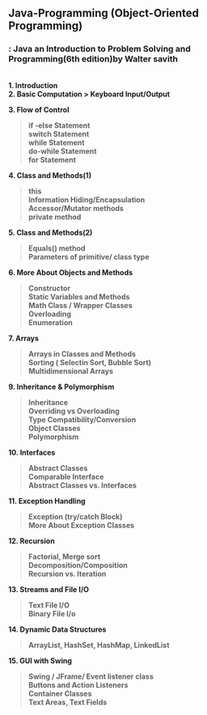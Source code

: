 <h2> Java-Programming (Object-Oriented Programming)</h2>
<h3> : Java an Introduction to Problem Solving and Programming(6th edition)by Walter savith </h3>
<br>
<strong> 1. Introduction </strong>
<br> 
<strong> 2. Basic Computation 
> Keyboard Input/Output

<strong> 3. Flow of Control 
> if -else Statement <br>
> switch Statement <br>
> while Statement <br>
> do-while Statement <br>
> for Statement <br>

<strong> 4. Class and Methods(1) 
> this <br>
> Information Hiding/Encapsulation<br>
> Accessor/Mutator methods<br>
> private method<br>

<strong> 5. Class and Methods(2) </string>
> Equals() method<br>
> Parameters of primitive/ class type<br>

<strong> 6. More About Objects and Methods </string>
> Constructor<br>
> Static Variables and Methods<br>
> Math Class / Wrapper Classes<br>
> Overloading<br>
> Enumeration<br>

<strong> 7. Arrays </string>
> Arrays in Classes and Methods<br>
> Sorting ( Selectin Sort, Bubble Sort)<br>
> Multidimensional Arrays<br>

<strong> 9. Inheritance & Polymorphism </strong>
> Inheritance<br>
> Overriding vs Overloading<br>
> Type Compatibility/Conversion<br>
> Object Classes<br>
> Polymorphism<br>

<strong> 10. Interfaces </strong>
> Abstract Classes<br>
> Comparable Interface<br>
> Abstract Classes vs. Interfaces<br>

<strong> 11. Exception Handling </strong>
> Exception (try/catch Block)<br>
> More About Exception Classes<br>

<strong> 12. Recursion </strong>
> Factorial, Merge sort<br>
> Decomposition/Composition<br>
> Recursion vs. Iteration<br>

<strong> 13. Streams and File I/O </strong>
> Text File I/O<br>
> Binary File I/o<br>

<strong> 14. Dynamic Data Structures </strong>
> ArrayList, HashSet, HashMap, LinkedList<br>

<strong> 15. GUI with Swing </strong>
> Swing / JFrame/ Event listener class<br>
> Buttons and Action Listeners<br>
> Container Classes<br>
> Text Areas, Text Fields<br>
